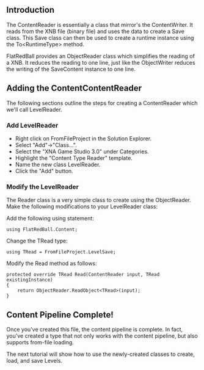 ## Introduction

The ContentReader is essentially a class that mirror's the ContentWriter. It reads from the XNB file (binary file) and uses the data to create a Save class. This Save class can then be used to create a runtime instance using the To\<RuntimeType\> method.

FlatRedBall provides an ObjectReader class which simplifies the reading of a XNB. It reduces the reading to one line, just like the ObjectWriter reduces the writing of the SaveContent instance to one line.

## Adding the ContentContentReader

The following sections outline the steps for creating a ContentReader which we'll call LevelReader.

### Add LevelReader

-   Right click on FromFileProject in the Solution Explorer.
-   Select "Add"-\>"Class...".
-   Select the "XNA Game Studio 3.0" under Categories.
-   Highlight the "Content Type Reader" template.
-   Name the new class LevelReader.
-   Click the "Add" button.

### Modify the LevelReader

The Reader class is a very simple class to create using the ObjectReader. Make the following modifications to your LevelReader class:

Add the following using statement:

    using FlatRedBall.Content;

Change the TRead type:

    using TRead = FromFileProject.LevelSave;

Modify the Read method as follows:

    protected override TRead Read(ContentReader input, TRead existingInstance)
    {
        return ObjectReader.ReadObject<TRead>(input);
    }

## Content Pipeline Complete!

Once you've created this file, the content pipeline is complete. In fact, you've created a type that not only works with the content pipeline, but also supports from-file loading.

The next tutorial will show how to use the newly-created classes to create, load, and save Levels.
